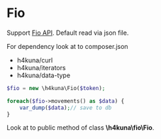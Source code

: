 Fio
=====
Support [Fio API](http://www.fio.sk/docs/cz/API_Bankovnictvi.pdf). Default read via json file.

For dependency look at to composer.json
- h4kuna/curl
- h4kuna/iterators
- h4kuna/data-type

```php
$fio = new \h4kuna\Fio($token);

foreach($fio->movements() as $data) {
    var_dump($data);// save to db
}
```
Look at to public method of class **\h4kuna\fio\Fio**.
